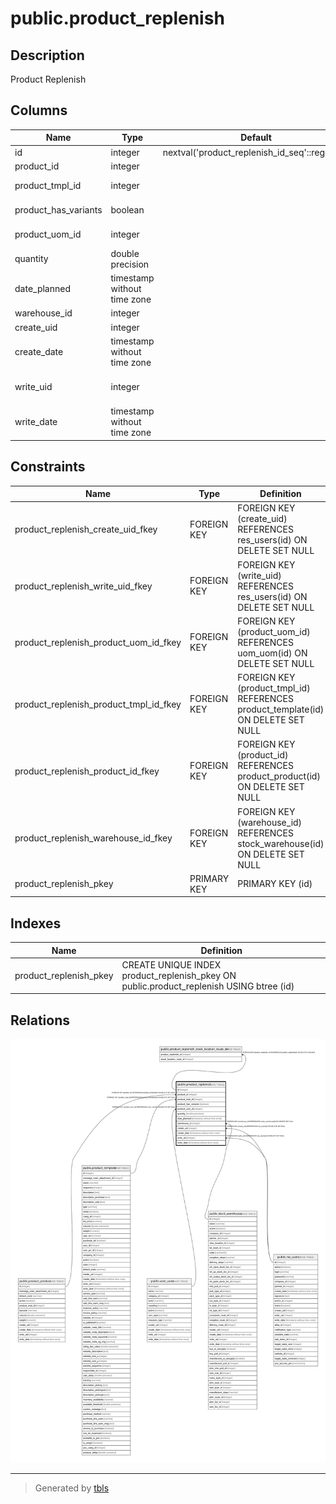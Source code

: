 # public.product_replenish

## Description

Product Replenish

## Columns

| Name | Type | Default | Nullable | Children | Parents | Comment |
| ---- | ---- | ------- | -------- | -------- | ------- | ------- |
| id | integer | nextval('product_replenish_id_seq'::regclass) | false | [public.product_replenish_stock_location_route_rel](public.product_replenish_stock_location_route_rel.md) |  |  |
| product_id | integer |  | false |  | [public.product_product](public.product_product.md) | Product |
| product_tmpl_id | integer |  | false |  | [public.product_template](public.product_template.md) | Product Tmpl |
| product_has_variants | boolean |  | false |  |  | Has variants |
| product_uom_id | integer |  | false |  | [public.uom_uom](public.uom_uom.md) | Unity of measure |
| quantity | double precision |  | false |  |  | Quantity |
| date_planned | timestamp without time zone |  | true |  |  | Scheduled Date |
| warehouse_id | integer |  | false |  | [public.stock_warehouse](public.stock_warehouse.md) | Warehouse |
| create_uid | integer |  | true |  | [public.res_users](public.res_users.md) | Created by |
| create_date | timestamp without time zone |  | true |  |  | Created on |
| write_uid | integer |  | true |  | [public.res_users](public.res_users.md) | Last Updated by |
| write_date | timestamp without time zone |  | true |  |  | Last Updated on |

## Constraints

| Name | Type | Definition |
| ---- | ---- | ---------- |
| product_replenish_create_uid_fkey | FOREIGN KEY | FOREIGN KEY (create_uid) REFERENCES res_users(id) ON DELETE SET NULL |
| product_replenish_write_uid_fkey | FOREIGN KEY | FOREIGN KEY (write_uid) REFERENCES res_users(id) ON DELETE SET NULL |
| product_replenish_product_uom_id_fkey | FOREIGN KEY | FOREIGN KEY (product_uom_id) REFERENCES uom_uom(id) ON DELETE SET NULL |
| product_replenish_product_tmpl_id_fkey | FOREIGN KEY | FOREIGN KEY (product_tmpl_id) REFERENCES product_template(id) ON DELETE SET NULL |
| product_replenish_product_id_fkey | FOREIGN KEY | FOREIGN KEY (product_id) REFERENCES product_product(id) ON DELETE SET NULL |
| product_replenish_warehouse_id_fkey | FOREIGN KEY | FOREIGN KEY (warehouse_id) REFERENCES stock_warehouse(id) ON DELETE SET NULL |
| product_replenish_pkey | PRIMARY KEY | PRIMARY KEY (id) |

## Indexes

| Name | Definition |
| ---- | ---------- |
| product_replenish_pkey | CREATE UNIQUE INDEX product_replenish_pkey ON public.product_replenish USING btree (id) |

## Relations

![er](public.product_replenish.svg)

---

> Generated by [tbls](https://github.com/k1LoW/tbls)

